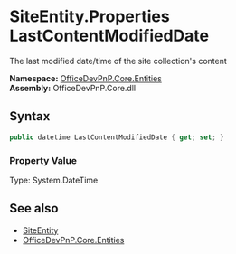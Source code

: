 # SiteEntity.Properties LastContentModifiedDate
The last modified date/time of the site collection's content  

**Namespace:** [OfficeDevPnP.Core.Entities](OfficeDevPnP.Core.Entities.md)  
**Assembly:** OfficeDevPnP.Core.dll  
## Syntax
```C#
public datetime LastContentModifiedDate { get; set; }
```

### Property Value
Type: System.DateTime  

## See also
- [SiteEntity](OfficeDevPnP.Core.Entities.SiteEntity.md) 
- [OfficeDevPnP.Core.Entities](OfficeDevPnP.Core.Entities.md)
